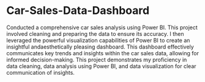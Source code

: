 # Car-Sales-Data-Dashboard
Conducted a comprehensive car sales analysis using Power BI. This project involved cleaning and preparing the data to ensure its accuracy. I then leveraged the powerful visualization capabilities of Power BI to create an insightful andaesthetically pleasing dashboard. This dashboard effectively communicates key trends and insights within the car sales data, allowing for informed decision-making. This project demonstrates my proficiency in data cleaning, data analysis using Power BI, and data visualization for clear communication of insights.
